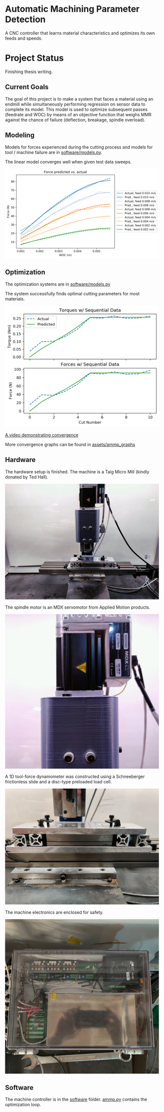# Automatic Machining Parameter Detection
A CNC controller that learns material characteristics and optimizes its own feeds and speeds.

# Project Status
Finishing thesis writing.

## Current Goals
The goal of this project is to make a system that faces a material using an endmill while simultaneously performing regression on sensor data to complete its model. This model is used to optimize subsequent passes (feedrate and WOC) by means of an objective function that weighs MMR against the chance of failure (deflection, breakage, spindle overload).

## Modeling
Models for forces experienced during the cutting process and models for tool / machine failure are in [software/models.py](software/models.py).

The linear model converges well when given test data sweeps. 

![](assets/sweep-alu-1_4.png)

## Optimization
The optimization systems are in [software/models.py](software/models.py)

The system successfully finds optimal cutting parameters for most materials.

![](assets/ammp_graphs/ammp-alu-1_4_seq_data.png)

[A video demonstrating convergence](assets/sweep_videos.mp4)

More convergence graphs can be found in [assets/ammp_graphs](assets/ammp_graphs/)

## Hardware
The hardware setup is finished. The machine is a Taig Micro Mill (kindly donated by Ted Hall).

![](assets/machine_picture.jpg)

The spindle motor is an MDX servomotor from Applied Motion products.

![](assets/spindle_picture.jpg)

A 1D tool-force dynamometer was constructed using a Schneeberger frictionless slide and a disc-type preloaded load cell.

![](assets/dyno_picture.jpg)

The machine electronics are enclosed for safety.

![](assets/cabinet.jpg)

## Software
The machine controller is in the [software](software/) folder. [ammp.py](software/ammp.py) contains the optimization loop.